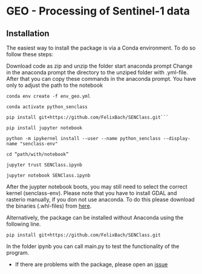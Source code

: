 # GEO - Processing of Sentinel-1 data

## Installation 

The easiest way to install the package is via a Conda environment. To do so follow these steps:

Download code as zip and unzip the folder
start anaconda prompt
Change in the anaconda prompt the directory to the unziped folder with .yml-file.
After that you can copy these commands in the anaconda prompt. You have only to adjust the path to the notebook
```
conda env create -f env_geo.yml
```
```
conda activate python_senclass
```
```
pip install git+https://github.com/FelixBach/SENClass.git```
```
```
pip install jupyter notebook
```
```
python -m ipykernel install --user --name python_senclass --display-name "senclass-env"
```
```
cd “path/with/notebook”
```
```
jupyter trust SENClass.ipynb
```
```
jupyter notebook SENClass.ipynb
```  
After the juypter notebook boots, you may still need to select the correct kernel (senclass-env).
Please note that you have to install GDAL and rasterio manually, if you don not use anaconda.
To do this please download the binaries (.whl-files) from [here](https://www.lfd.uci.edu/~gohlke/pythonlibs/).

Alternatively, the package can be installed without Anaconda using the following line. 
```
pip install git+https://github.com/FelixBach/SENClass.git
```
In the folder ipynb you can call main.py to test the functionality of the program. 


- If there are problems with the package, please open an [issue](https://github.com/FelixBach/GEO419/issues)
